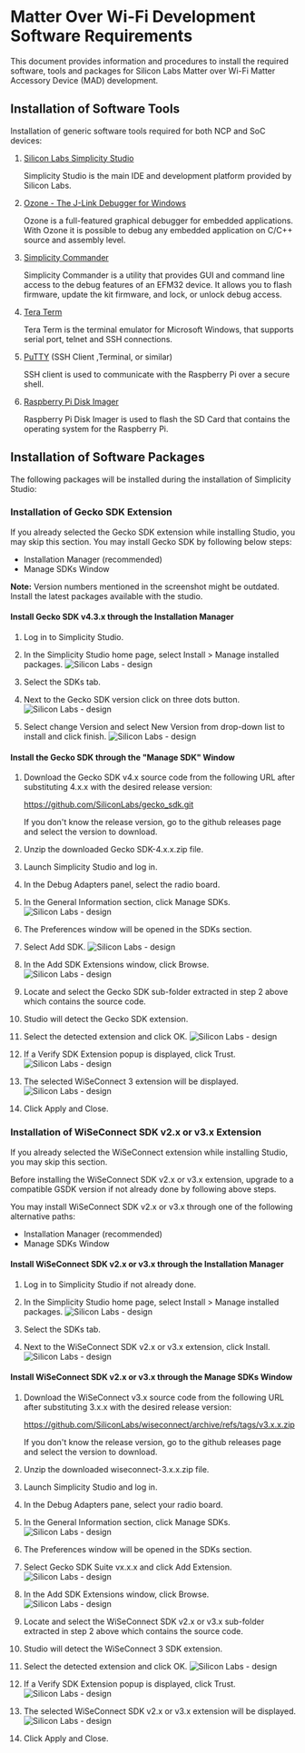 # Matter Over Wi-Fi Development Software Requirements
This document provides information and procedures to install the required software, tools and packages for Silicon Labs Matter over Wi-Fi Matter Accessory Device (MAD) development.

## Installation of Software Tools
Installation of generic software tools required for both NCP and SoC devices:

1. [Silicon Labs Simplicity Studio](https://www.silabs.com/developers/simplicity-studio)

    Simplicity Studio is the main IDE and development platform provided by Silicon Labs. 
2. [Ozone - The J-Link Debugger for Windows](https://www.segger.com/products/development-tools/ozone-j-link-debugger/)
   
   Ozone is a full-featured graphical debugger for embedded applications. With Ozone it is possible to debug any embedded application on C/C++ source and assembly level.
3. [Simplicity Commander](https://www.silabs.com/documents/public/software/SimplicityCommander-Windows.zip)
   
   Simplicity Commander is a utility that provides GUI and command line access to the debug features of an EFM32 device. It allows you to flash firmware, update the kit firmware, and lock, or unlock debug access.

4. [Tera Term](https://osdn.net/projects/ttssh2/releases/)
   
   Tera Term is the terminal emulator for Microsoft Windows, that supports serial port, telnet and SSH connections.

5. [PuTTY](https://www.putty.org/) (SSH Client ,Terminal, or similar)
    
    SSH client is used to communicate with the Raspberry Pi over a secure
    shell.

6. [Raspberry Pi Disk Imager](https://www.raspberrypi.com/software/)
    
    Raspberry Pi Disk Imager is used to flash the SD Card that contains the
    operating system for the Raspberry Pi.

## Installation of Software Packages
The following packages will be installed during the installation of Simplicity Studio:

### Installation of Gecko SDK Extension

If you already selected the Gecko SDK extension while installing Studio, you may skip this section.
You may install Gecko SDK by following below steps:
  - Installation Manager (recommended)
  - Manage SDKs Window

**Note:** Version numbers mentioned in the screenshot might be outdated. Install the latest packages available with the studio.

#### Install Gecko SDK v4.3.x through the Installation Manager
1. Log in to Simplicity Studio.

2. In the Simplicity Studio home page, select Install > Manage installed packages.
![Silicon Labs - design](./images/install-gecko-sdk-step-1.png)

3. Select the SDKs tab.

4. Next to the Gecko SDK version click on three dots button.
![Silicon Labs - design](./images/install-gecko-sdk-step-2.png)

5. Select change Version and select New Version from drop-down list to install and click finish.
![Silicon Labs - design](./images/install-gecko-sdk-step-3.png)

#### Install the Gecko SDK through the "Manage SDK" Window
1. Download the Gecko SDK v4.x source code from the following URL after substituting 4.x.x with the desired release version:

   https://github.com/SiliconLabs/gecko_sdk.git
   
   If you don't know the release version, go to the github releases page and select the version to download.

2. Unzip the downloaded Gecko SDK-4.x.x.zip file.

3. Launch Simplicity Studio and log in.

4. In the Debug Adapters panel, select the radio board.

5. In the General Information section, click Manage SDKs.
![Silicon Labs - design](./images/click-manage-sdks-efx-board.png)

6. The Preferences window will be opened in the SDKs section.

7. Select Add SDK.
![Silicon Labs - design](./images/Add-sdk.png)

8. In the Add SDK Extensions window, click Browse.
![Silicon Labs - design](./images/click-browse.png)

9. Locate and select the Gecko SDK sub-folder extracted in step 2 above which contains the source code.

10. Studio will detect the Gecko SDK extension.

11. Select the detected extension and click OK.
![Silicon Labs - design](./images/Add-sdk-path.png)

12. If a Verify SDK Extension popup is displayed, click Trust.
![Silicon Labs - design](./images/install-wiseconnect-3-ext-manage-sdks-trust-popup.png)

13.  The selected WiSeConnect 3 extension will be displayed.
![Silicon Labs - design](./images/selected-gsdk.png)

14.  Click Apply and Close.


### Installation of WiSeConnect SDK v2.x or v3.x Extension
If you already selected the WiSeConnect extension while installing Studio, you may skip this section.

Before installing the WiSeConnect SDK v2.x or v3.x extension, upgrade to a compatible GSDK version if not already done by following above steps.

You may install WiSeConnect SDK v2.x or v3.x through one of the following alternative paths:

  - Installation Manager (recommended)
  - Manage SDKs Window

#### Install WiSeConnect SDK v2.x or v3.x through the Installation Manager

1. Log in to Simplicity Studio if not already done.

2. In the Simplicity Studio home page, select Install > Manage installed packages.
![Silicon Labs - design](./images/install-wiseconnect-sdk-step-1.png)

3. Select the SDKs tab.

4. Next to the WiSeConnect SDK v2.x or v3.x extension, click Install.
![Silicon Labs - design](./images/install-wiseconnect-sdk-step-2.png)


#### Install WiSeConnect SDK v2.x or v3.x through the Manage SDKs Window

1. Download the WiSeConnect v3.x source code from the following URL after substituting 3.x.x with the desired release version:

   https://github.com/SiliconLabs/wiseconnect/archive/refs/tags/v3.x.x.zip
   
   If you don't know the release version, go to the github releases page and select the version to download.

2. Unzip the downloaded wiseconnect-3.x.x.zip file.

3. Launch Simplicity Studio and log in.

4. In the Debug Adapters pane, select your radio board.

5. In the General Information section, click Manage SDKs.
![Silicon Labs - design](./images/click-manage-sdks-efx-board.png)

6. The Preferences window will be opened in the SDKs section.

7. Select Gecko SDK Suite vx.x.x and click Add Extension.
![Silicon Labs - design](./images/click-add-extensions.png)

8. In the Add SDK Extensions window, click Browse.
![Silicon Labs - design](./images/click-browse.png)

9. Locate and select the WiSeConnect SDK v2.x or v3.x sub-folder extracted in step 2 above which contains the source code.

10. Studio will detect the WiSeConnect 3 SDK extension.

11. Select the detected extension and click OK.
![Silicon Labs - design](./images/install-wc3-ext-add-sdk-extensions-window.png)

12. If a Verify SDK Extension popup is displayed, click Trust.
![Silicon Labs - design](./images/install-wiseconnect-3-ext-manage-sdks-trust-popup.png)

13. The selected WiSeConnect SDK v2.x or v3.x extension will be displayed.
![Silicon Labs - design](./images/selected-sdk.png)

14. Click Apply and Close.
